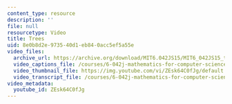 ```yaml
---
content_type: resource
description: ''
file: null
resourcetype: Video
title: Trees
uid: 8e0b8d2e-9735-40d1-eb84-0acc5ef5a55e
video_files:
  archive_url: https://archive.org/download/MIT6.042JS15/MIT6_042JS15_treedefs_video_ipod.mp4
  video_captions_file: /courses/6-042j-mathematics-for-computer-science-spring-2015/ae1fea2b4eb056e4893ec74a8f8708a8_ZEsk64C0fJg.vtt
  video_thumbnail_file: https://img.youtube.com/vi/ZEsk64C0fJg/default.jpg
  video_transcript_file: /courses/6-042j-mathematics-for-computer-science-spring-2015/fab0a5db3098ecfeb124931a5d62c034_ZEsk64C0fJg.pdf
video_metadata:
  youtube_id: ZEsk64C0fJg
---
```


